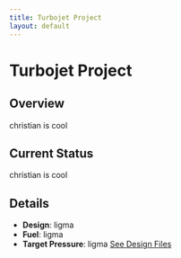 ```yaml
---
title: Turbojet Project
layout: default
---
```


# Turbojet Project

## Overview
christian is cool

## Current Status
christian is cool

## Details
- **Design**: ligma
- **Fuel**: ligma
- **Target Pressure**: ligma
[See Design Files](https://drive.google.com/drive/folders/1Qot3TIHA5Sl9eKAF12tNG0T26PCW-pBK?usp=drive_link)
